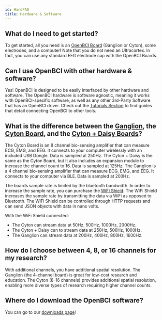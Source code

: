 ```yaml
---
id: HardFAQ
title: Hardware & Software
---
```

## What do I need to get started?

To get started, all you need is an [OpenBCI Board](http://shop.openbci.com/collections/frontpage/boards) (Ganglion or Cyton), some electrodes, and a computer! Note that you do not need an Ultracortex. In fact, you can use any standard EEG electrode cap with the OpenBCI Boards.

## Can I use OpenBCI with other hardware & software?

Yes! OpenBCI is designed to be easily interfaced by other hardware and software. The OpenBCI hardware is software agnostic, meaning it works with OpenBCI-specific software, as well as any other 3rd-Party Software that has an OpenBCI driver. Check out the [Tutorials Section](GettingStarted/00-GettingStartedLanding.md) to find guides that detail connecting OpenBCI to other tools.

## What is the difference between the [Ganglion](Ganglion/01-GanglionBoard.md), the [Cyton Board](Cyton/01-CytonBoard.md), and the [Cyton + Daisy Boards](GettingStarted/Boards/011-Daisy_Getting_Started_Guide.md)?

The Cyton Board is an 8 channel bio-sensing amplifier that can measure ECG, EMG, and EEG. It connects to your computer wirelessly with an included USB Dongle. Data is sampled at 250Hz.
The Cyton + Daisy is the same as the Cyton Board, but it also includes an expansion module to increase the channel count to 16. Data is sampled at 125Hz.
The Ganglion is a 4 channel bio-sensing amplifier that can measure ECG, EMG, and EEG. It connects to your computer via BLE. Data is sampled at 200Hz.

The boards sample rate is limited by the bluetooth bandwidth. In order to increase the sample rate, you can purchase the [WiFi Shield](https://shop.openbci.com/collections/frontpage/products/wifi-shield?variant=44534009550). The WiFi Shield increases the sample rate by transmitting the data via WiFi as opposed to Bluetooth. The WiFi Shield can be controlled through HTTP requests and can send JSON objects with data in nano volts.

With the WiFi Shield connected:

-   The Cyton can stream data at 50Hz, 500Hz, 1000Hz, 2000Hz.
-   The Cyton + Daisy can to stream data at 250Hz, 500Hz, 1000Hz.
-   The Ganglion can stream data at 200Hz, 400Hz, 800Hz, 1600Hz.

## How do I choose between 4, 8, or 16 channels for my research?

With additional channels, you have additional spatial resolution. The Ganglion (the 4-channel board) is great for low-cost research and education. The Cyton (8-16 channels) provides additional spatial resolution, enabling more diverse types of research requiring higher channel counts.

## Where do I download the OpenBCI software?

You can go to our [downloads page](http://openbci.com/downloads)!
